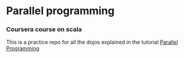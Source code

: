 # Parallel programming
### Coursera course on scala

This is a practice repo for all the dojos explained in the tutorial
[Parallel Programming](https://www.coursera.org/learn/parprog1)
